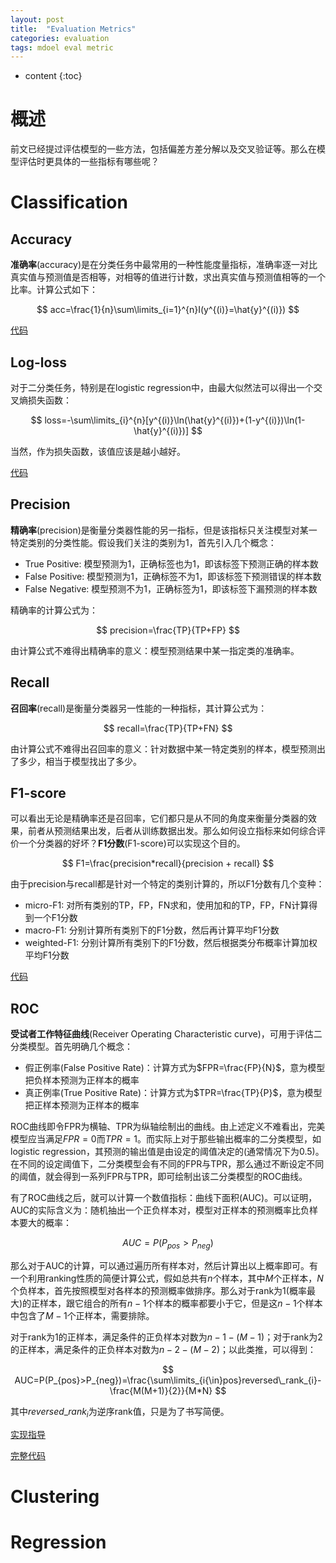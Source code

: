```yaml
---
layout: post
title:  "Evaluation Metrics"
categories: evaluation
tags: mdoel eval metric
---
```


* content
{:toc}

# 概述

前文已经提过评估模型的一些方法，包括偏差方差分解以及交叉验证等。那么在模型评估时更具体的一些指标有哪些呢？

# Classification

## Accuracy

**准确率**(accuracy)是在分类任务中最常用的一种性能度量指标，准确率逐一对比真实值与预测值是否相等，对相等的值进行计数，求出真实值与预测值相等的一个比率。计算公式如下：

$$
acc=\frac{1}{n}\sum\limits_{i=1}^{n}I(y^{(i)}=\hat{y}^{(i)})
$$

[代码](https://github.com/Daya-Jin/ML_for_learner/blob/master/metrics/accuracy_score.py)

## Log-loss

对于二分类任务，特别是在logistic regression中，由最大似然法可以得出一个交叉熵损失函数：

$$
loss=-\sum\limits_{i}^{n}[y^{(i)}\ln(\hat{y}^{(i)})+(1-y^{(i)})\ln(1-\hat{y}^{(i)})]
$$

当然，作为损失函数，该值应该是越小越好。

[代码](https://github.com/Daya-Jin/ML_for_learner/blob/master/metrics/log_loss.py)

## Precision

**精确率**(precision)是衡量分类器性能的另一指标，但是该指标只关注模型对某一特定类别的分类性能。假设我们关注的类别为$1$，首先引入几个概念：

- True Positive: 模型预测为$1$，正确标签也为$1$，即该标签下预测正确的样本数
- False Positive: 模型预测为$1$，正确标签不为$1$，即该标签下预测错误的样本数
- False Negative: 模型预测不为$1$，正确标签为$1$，即该标签下漏预测的样本数

精确率的计算公式为：

$$
precision=\frac{TP}{TP+FP}
$$

由计算公式不难得出精确率的意义：模型预测结果中某一指定类的准确率。

## Recall

**召回率**(recall)是衡量分类器另一性能的一种指标，其计算公式为：

$$
recall=\frac{TP}{TP+FN}
$$

由计算公式不难得出召回率的意义：针对数据中某一特定类别的样本，模型预测出了多少，相当于模型找出了多少。

## F1-score

可以看出无论是精确率还是召回率，它们都只是从不同的角度来衡量分类器的效果，前者从预测结果出发，后者从训练数据出发。那么如何设立指标来如何综合评价一个分类器的好坏？**F1分数**(F1-score)可以实现这个目的。

$$
F1=\frac{precision*recall}{precision + recall}
$$

由于precision与recall都是针对一个特定的类别计算的，所以F1分数有几个变种：

- micro-F1: 对所有类别的TP，FP，FN求和，使用加和的TP，FP，FN计算得到一个F1分数
- macro-F1: 分别计算所有类别下的F1分数，然后再计算平均F1分数
- weighted-F1: 分别计算所有类别下的F1分数，然后根据类分布概率计算加权平均F1分数

[代码](https://github.com/Daya-Jin/ML_for_learner/blob/master/metrics/f1_score.py)

## ROC

**受试者工作特征曲线**(Receiver Operating Characteristic curve)，可用于评估二分类模型。首先明确几个概念：

- 假正例率(False Positive Rate)：计算方式为$FPR=\frac{FP}{N}$，意为模型把负样本预测为正样本的概率
- 真正例率(True Positive Rate)：计算方式为$TPR=\frac{TP}{P}$，意为模型把正样本预测为正样本的概率

ROC曲线即令FPR为横轴、TPR为纵轴绘制出的曲线。由上述定义不难看出，完美模型应当满足$FPR=0$而$TPR=1$。而实际上对于那些输出概率的二分类模型，如logistic regression，其预测的输出值是由设定的阈值决定的(通常情况下为0.5)。在不同的设定阈值下，二分类模型会有不同的FPR与TPR，那么通过不断设定不同的阈值，就会得到一系列FPR与TPR，即可绘制出该二分类模型的ROC曲线。

有了ROC曲线之后，就可以计算一个数值指标：曲线下面积(AUC)。可以证明，AUC的实际含义为：随机抽出一个正负样本对，模型对正样本的预测概率比负样本要大的概率：

$$
AUC=P(P_{pos}>P_{neg})
$$

那么对于AUC的计算，可以通过遍历所有样本对，然后计算出以上概率即可。有一个利用ranking性质的简便计算公式，假如总共有$n$个样本，其中$M$个正样本，$N$个负样本，首先按照模型对各样本的预测概率做排序。那么对于rank为$1$(概率最大)的正样本，跟它组合的所有$n-1$个样本的概率都要小于它，但是这$n-1$个样本中包含了$M-1$个正样本，需要排除。

对于rank为$1$的正样本，满足条件的正负样本对数为$n-1-(M-1)$；对于rank为$2$的正样本，满足条件的正负样本对数为$n-2-(M-2)$；以此类推，可以得到：

$$
AUC=P(P_{pos}>P_{neg})=\frac{\sum\limits_{i{\in}pos}reversed\_rank_{i}-\frac{M(M+1)}{2}}{M*N}
$$

其中$reversed\_rank_{i}$为逆序rank值，只是为了书写简便。

[实现指导](https://github.com/Daya-Jin/ML_for_learner/blob/master/metrics/AUC.ipynb)

[完整代码](https://github.com/Daya-Jin/ML_for_learner/blob/master/metrics/accuracy_score.py)

# Clustering

# Regression